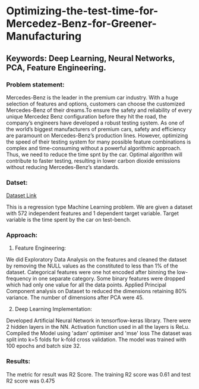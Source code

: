 # Optimizing-the-test-time-for-Mercedez-Benz-for-Greener-Manufacturing

## Keywords: Deep Learning, Neural Networks, PCA, Feature Engineering.

### Problem statement:
Mercedes-Benz is the leader in the premium car industry. With a huge selection of features and options, customers can choose the customized Mercedes-Benz of their dreams.To ensure the safety and reliability of every unique Mercedez Benz configuration before they hit the road, the company’s engineers have developed a robust testing system. As one of the world’s biggest manufacturers of premium cars, safety and efficiency are paramount on Mercedes-Benz’s production lines. However, optimizing the speed of their testing system for many possible feature combinations is complex and time-consuming without a powerful algorithmic approach. Thus, we need to reduce the time spnt by the car. Optimal algorithm will contribute to faster testing, resulting in lower carbon dioxide emissions without reducing Mercedes-Benz’s standards.

### Datset:
[Dataset Link](https://www.kaggle.com/c/mercedes-benz-greener-manufacturing/data)

This is a regression type Machine Learning problem. We are given a dataset with 572 independent features and 1 dependent target variable. Target variable is the time spent by the car on test-bench.

### Approach:

1. Feature Engineering:

We did Exploratory Data Analysis on the features and cleaned the dataset by removing the NULL values as the constituted to less than 1% of the dataset. 
Categorical features were one hot encoded after binning the low-frequency in one separate category. Some binary features were dropped which had only one value for all the data points.
Applied Principal Component analysis on Dataset to reduced the dimensions retaining 80% variance. The number of dimensions after PCA were 45.

2. Deep Learning Implementation:

Developed Artificial Neural Network in tensorflow-keras library. There were 2 hidden layers in the NN. Activation function used in all the layers is ReLu. Compiled the Model using 'adam' optimiser and 'mse' loss  The dataset was split into k=5 folds for k-fold cross validation. The model was trained with 100 epochs and batch size 32. 

### Results:
The metric for result was R2 Score. The training R2 score was 0.61 and test R2 score was 0.475
